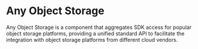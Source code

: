 # Any Object Storage

Any Object Storage is a component that aggregates SDK access for popular object storage platforms, providing a unified standard API to facilitate the integration with object storage platforms from different cloud vendors.